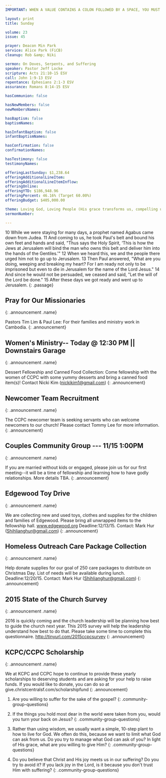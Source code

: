 ```yaml
---
IMPORTANT: WHEN A VALUE CONTAINS A COLON FOLLOWED BY A SPACE, YOU MUST USE &#58;

layout: print
title: Sunday

volume: 23
issue: 45

prayer: Deacon Min Park
service: Alice Park (FiCB)
cleanup: Rob &amp; Niki

sermon: On Doves, Serpents, and Suffering
speaker: Pastor Jeff Locke
scripture: Acts 21:10-15 ESV
call: John 1:9-13 ESV
repentance: Ephesians 2:1-3 ESV
assurance: Romans 8:14-15 ESV

hasCommunion: false

hasNewMembers: false
newMembersNames:

hasBaptism: false
baptismNames: 

hasInfantBaptism: false
infantBaptismNames: 

hasConfirmation: false
confirmationNames: 

hasTestimony: false
testimonyNames:

offeringLastSunday: $1,238.64
offeringAdditionalLineItem: 
offeringAdditionalLineItemInflow: 
offeringOnline: 
offeringYTD: $186,948.96
offeringPercent: 46.16% (Target 60.00%)
offeringBudget: $405,000.00

theme: Loving God, Loving People (His grace transforms us, compelling us to love others)
sermonNumber: 

---
```


10 While we were staying for many days, a prophet named Agabus came down from Judea. 11 And coming to us, he took Paul's belt and bound his own feet and hands and said, "Thus says the Holy Spirit, ‘This is how the Jews at Jerusalem will bind the man who owns this belt and deliver him into the hands of the Gentiles.'" 12 When we heard this, we and the people there urged him not to go up to Jerusalem. 13 Then Paul answered, "What are you doing, weeping and breaking my heart? For I am ready not only to be imprisoned but even to die in Jerusalem for the name of the Lord Jesus." 14 And since he would not be persuaded, we ceased and said, "Let the will of the Lord be done." 15 After these days we got ready and went up to Jerusalem.
{: .passage}


## Pray for Our Missionaries
{: .announcement .name}

Pastors Tim Lim & Paul Lee: For their families and ministry work in Cambodia.
{: .announcement} 

## Women's Ministry-- Today @ 12:30 PM || Downstairs Garage
{: .announcement .name}

Dessert Fellowship and Canned Food Collection: Come fellowship with the women of CCPC with some yummy desserts and bring a canned food item(s)! Contact Nicki Kim (nickikim1@gmail.com)
{: .announcement} 

## Newcomer Team Recruitment
{: .announcement .name}

The CCPC newcomer team is seeking servants who can welcome newcomers to our church! Please contact Tommy Lee for more information.
{: .announcement} 

## Couples Community Group --- 11/15 1:00PM
{: .announcement .name}

If you are married without kids or engaged, please join us for our first meeting--it will be a time of fellowship and learning how to have godly relationships. More details TBA.
{: .announcement} 


## Edgewood Toy Drive
{: .announcement .name}

We are collecting new and used toys, clothes and supplies for the
children and families of Edgewood. Please bring all unwrapped items to the fellowship hall. www.edgewood.org Deadline:12/13/15. Contact: Mark Hur (Shihlianghur@gmail.com)
{: .announcement}

## Homeless Outreach Care Package Collection
{: .announcement .name}

Help donate supplies for our goal of 250 care packages to distribute on
Christmas Day. List of needs will be available during lunch. Deadline:12/20/15. Contact: Mark Hur (Shihlianghur@gmail.com)
{: .announcement}

## 2015 State of the Church Survey
{: .announcement .name}

2016 is quickly coming and the church leadership will be planning how best to guide the church next year. This 2015 survey will help the leadership understand how best to do that. Please take some time to complete this questionnaire.
http://tinyurl.com/2015ccpcsurvey
{: .announcement}

## KCPC/CCPC Scholarship
{: .announcement .name}

We at KCPC and CCPC hope to continue to provide these yearly scholarships to deserving students and are asking for your help to raise funds. If you would like to donate, you can do so at give.christcentralsf.com/scholarshipfund
{: .announcement}

<!-- ## Sign up for Community Group
{: .announcement .name}

Community Groups are where members of our church gather during the mid-week to study the Bible, share fellowship in Christ, prayerfully carry one another's burdens, and give thanks to our God. You can register online at christcentralsf.com/applications. If you have any questions, please email office@christcentralsf.com.
{: .announcement}

## Giving @ Christ Central (Temporarily removed due to lack of space)
{: .announcement .name}

You now have the option of donating and providing offering to the church online by clicking on the giving link at christcentralsf.com. Refer to the FAQ section of the site for more information. Contact Billy Kim or email give@christcentral.com. 
{: .announcement} -->


1)  Are you willing to suffer for the sake of the gospel?
{: .community-group-questions}

2)  If the things you hold most dear in the world were taken from you, would you turn your back on Jesus?
{: .community-group-questions}

3)  Rather than using wisdom, we usually want a simple, 10-step plant to how to live for God. We often do this, because we want to limit what God can ask from us. Do you try to manage what God can ask of you? In light of His grace, what are you willing to give Him?
{: .community-group-questions}

4)  Do you believe that Christ and His joy meets us in our suffering? Do you try to avoid it? If you lack joy in the Lord, is it because you don't trust Him with suffering?
{: .community-group-questions}